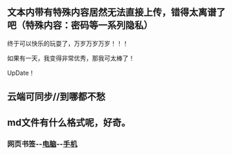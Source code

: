 ## 文本内带有特殊内容居然无法直接上传，错得太离谱了吧（特殊内容：密码等一系列隐私）

终于可以快乐的玩耍了，万岁万岁万岁！！！

如果有一天，我变得非常优秀，那我可太棒了！

UpDate！

## 云端可同步//到哪都不愁

## md文件有什么格式呢，好奇。


### 网页书签--[电脑](/书签.txt)--[手机](/书签.txt)